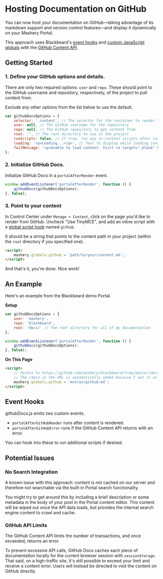 # Hosting Documentation on GitHub

You can now host your documentation on GitHub&mdash;taking advantage of its markdown support and version control features&mdash;and display it dynamically on your Mashery Portal.

This approach uses Blackbeard's [event hooks](/docs/read/customizing/Events) and [custom JavaScript globals](/docs/read/customizing/hooks#custom-globals) with the [GitHub Content API](https://developer.github.com/v3/repos/contents/).

<div id="demo-toc"></div>

## Getting Started

### 1. Define your GitHub options and details.

There are only two required options: `user` and `repo`. These should point to the GitHub username and repository, respectively, of the project to pull content from.

Exclude any other options from the list below to use the default.

```js
var githubDocsOptions = {
	selector: '.content', // The selector for the container to render the content in
	user: null, // The GitHub username for the repository
	repo: null, // The GitHub repository to get content from
	root: '', // The root directory to use in the project
	runScripts: false, // If true, run any in-content scripts after loading the content
	loading: '<p>Loading...</p>', // Text to display while loading content from GitHub
	failMessage: '<p>Unable to load content. Visit <a target="_blank" href="https://github.com/mashery/blackbeard/tree/master/docs/' + mashery.globals.github + '">https://github.com/mashery/blackbeard/tree/master/docs/' + mashery.globals.github + '</a> to view the documentation.</p>' // Text to display if the GitHub API returns an error
};
```

### 2. Initialize GitHub Docs.

Initialize GitHub Docs in a `portalAfterRender` event.

```js
window.addEventListener('portalAfterRender', function () {
	githubDocs(githubDocsOptions);
}, false);
```

### 3. Point to your content

In Control Center under `Manage > Content`, click on the page you'd like to render from GitHub. Uncheck "Use TinyMCE", and add an inline script with a [global script hook](/docs/read/customizing/hooks) named `github`.

It should be a string that points to the content path in your project (within the `root` directory if you specified one).

```html
<script>
	mashery.globals.github = 'path/to/your/content.md';
</script>
```

And that's it, you're done. Nice work!

## An Example

Here's an example from the Blackbeard demo Portal.

**Setup**

```js
var githubDocsOptions = {
	user: 'mashery',
	repo: 'blackbeard',
	root: 'docs/' // The root directory for all of my documentation
};

window.addEventListener('portalAfterRender', function () {
	githubDocs(githubDocsOptions);
}, false);
```

**On This Page**

```html
<script>
	// Points to https://github.com/mashery/blackbeard/tree/master/docs/extras/github.md
	// The /docs in the URL is automatically added because I set it as my root for the project
	mashery.globals.github = 'extras/github.md';
</script>
```

## Event Hooks

githubDocs.js emits two custom events.

- `portalAfterGitHubRender` runs after content is rendered.
- `portalAfterGitHubError` runs if the GitHub Content API returns with an error.

You can hook into these to run additional scripts if desired.


## Potential Issues

### No Search Integration

A known issue with this approach: content is not cached on our server and therefore not searchable via the built-in Portal search functionality.

You might try to get around this by including a brief description or some metadata in the body of your post in the Portal content editor. This content will be wiped out once the API data loads, but provides the internal search engine content to crawl and cache.

### GitHub API Limits

The GitHub Content API limits the number of transactions, and once exceeded, returns an error.

To prevent excessive API calls, GitHub Docs caches each piece of documentation locally for the current browser session with `sessionStorage`. That said, on a high-traffic site, it's still possible to exceed your limit and receive a content error. Users will instead be directed to visit the content on GitHub directly.